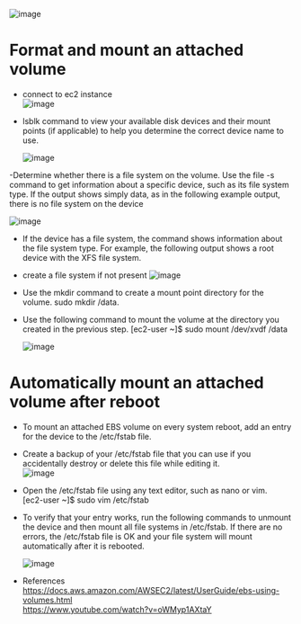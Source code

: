 
![image](https://user-images.githubusercontent.com/85761276/198318132-6592d2c3-403f-4f7b-8c7e-435baebf654e.png)


# Format and mount an attached volume
- connect to ec2 instance <br/>
  ![image](https://user-images.githubusercontent.com/85761276/198529516-30c16128-37e3-48ac-b9e8-8bc4b2ada235.png) <br/>
 
- lsblk command to view your available disk devices and their mount points (if applicable) to help you determine the correct device name to use. <br/>
 
  ![image](https://user-images.githubusercontent.com/85761276/198529835-b47d70a1-95e0-47fe-afaa-4135e2b8513c.png) <br/>

-Determine whether there is a file system on the volume. Use the file -s command to get information about a specific device, such as its file system type. If the output shows simply data, as in the following example output, there is no file system on the device <br/>

  ![image](https://user-images.githubusercontent.com/85761276/198530214-66ba3cb8-8272-4a7e-9d59-81906cd50525.png) <br/>

- If the device has a file system, the command shows information about the file system type. For example, the following output shows a root device with the XFS file system. <br/>
- create a file system if not present
  ![image](https://user-images.githubusercontent.com/85761276/198530483-517f1477-e144-4f4d-b853-75466cfeb63e.png) <br/>
  
- Use the mkdir command to create a mount point directory for the volume. sudo mkdir /data. <br/>

- Use the following command to mount the volume at the directory you created in the previous step.
[ec2-user ~]$ sudo mount /dev/xvdf /data  <br/>

  ![image](https://user-images.githubusercontent.com/85761276/198531573-8f76689f-488d-4c37-b930-0108ce94c273.png) <br/>

# Automatically mount an attached volume after reboot

- To mount an attached EBS volume on every system reboot, add an entry for the device to the /etc/fstab file. <br/>
- Create a backup of your /etc/fstab file that you can use if you accidentally destroy or delete this file while editing it.<br/>
  ![image](https://user-images.githubusercontent.com/85761276/198531840-71399581-6359-4b0d-b61d-6e5e6af6adf7.png) <br/>

- Open the /etc/fstab file using any text editor, such as nano or vim. <br/>
[ec2-user ~]$ sudo vim /etc/fstab <br/>

- To verify that your entry works, run the following commands to unmount the device and then mount all file systems in /etc/fstab. If there are no errors, the /etc/fstab file is OK and your file system will mount automatically after it is rebooted. <br/>

   ![image](https://user-images.githubusercontent.com/85761276/198532266-693aedda-7c46-4826-b09b-35af0ff6aca5.png) <br/>



- References <br/>
  https://docs.aws.amazon.com/AWSEC2/latest/UserGuide/ebs-using-volumes.html <br/>
  https://www.youtube.com/watch?v=oWMyp1AXtaY


